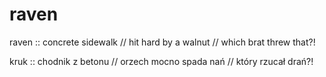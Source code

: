 # raven

raven :: concrete sidewalk // hit hard by a walnut // which brat threw that?!

kruk :: chodnik z betonu // orzech mocno spada nań // który rzucał drań?!